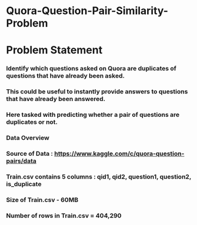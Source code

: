 # Quora-Question-Pair-Similarity-Problem

# Problem Statement
### Identify which questions asked on Quora are duplicates of questions that have already been asked.
### This could be useful to instantly provide answers to questions that have already been answered.
### Here tasked with predicting whether a pair of questions are duplicates or not.
### Data Overview
### Source of Data : https://www.kaggle.com/c/quora-question-pairs/data

### Train.csv contains 5 columns : qid1, qid2, question1, question2, is_duplicate
### Size of Train.csv - 60MB
### Number of rows in Train.csv = 404,290
